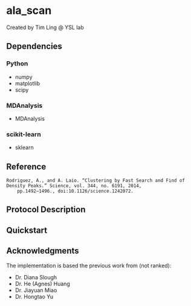# ala_scan
Created by Tim Ling @ YSL lab

## Dependencies

### Python
* numpy
* matplotlib
* scipy

### MDAnalysis
* MDAnalysis

### scikit-learn
* sklearn

## Reference

	Rodriguez, A., and A. Laio. “Clustering by Fast Search and Find of Density Peaks.” Science, vol. 344, no. 6191, 2014,
		pp.1492–1496., doi:10.1126/science.1242072.

## Protocol Description

## Quickstart

## Acknowledgments
The implementation is based the previous work from (not ranked):
* Dr. Diana Slough
* Dr. He (Agnes) Huang
* Dr. Jiayuan Miao
* Dr. Hongtao Yu




